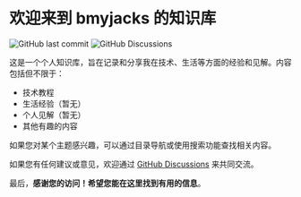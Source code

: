 # 欢迎来到 bmyjacks 的知识库

![GitHub last commit](https://img.shields.io/github/last-commit/bmyjacks/bmyjacks.net?style=for-the-badge&label=LAST%20UPDATE)
![GitHub Discussions](https://img.shields.io/github/discussions/bmyjacks/bmyjacks.net?style=for-the-badge)

这是一个个人知识库，旨在记录和分享我在技术、生活等方面的经验和见解。内容包括但不限于：

- 技术教程
- 生活经验（暂无）
- 个人见解（暂无）
- 其他有趣的内容

如果您对某个主题感兴趣，可以通过目录导航或使用搜索功能查找相关内容。

如果您有任何建议或意见，欢迎通过 [GitHub Discussions](https://github.com/bmyjacks/bmyjacks.net/discussions) 来共同交流。

最后，**感谢您的访问！希望您能在这里找到有用的信息**。

